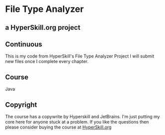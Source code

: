 # File Type Analyzer
## a HyperSkill.org project
## Continuous

This is my code from HyperSkill's File Type Analyzer Project
I will submit new files once I complete every chapter.

## Course

Java

## Copyright

The course has a copywrite by Hyperskill and JetBrains. I'm just putting my core here for anyone stuck at a problem.
If you like the questions then please consider buying the course at [HyperSkill.org](https://hyperskill.org/)
